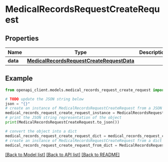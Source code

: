 # MedicalRecordsRequestCreateRequest


## Properties

Name | Type | Description | Notes
------------ | ------------- | ------------- | -------------
**data** | [**MedicalRecordsRequestCreateRequestData**](MedicalRecordsRequestCreateRequestData.md) |  | 

## Example

```python
from openapi_client.models.medical_records_request_create_request import MedicalRecordsRequestCreateRequest

# TODO update the JSON string below
json = "{}"
# create an instance of MedicalRecordsRequestCreateRequest from a JSON string
medical_records_request_create_request_instance = MedicalRecordsRequestCreateRequest.from_json(json)
# print the JSON string representation of the object
print(MedicalRecordsRequestCreateRequest.to_json())

# convert the object into a dict
medical_records_request_create_request_dict = medical_records_request_create_request_instance.to_dict()
# create an instance of MedicalRecordsRequestCreateRequest from a dict
medical_records_request_create_request_from_dict = MedicalRecordsRequestCreateRequest.from_dict(medical_records_request_create_request_dict)
```
[[Back to Model list]](../README.md#documentation-for-models) [[Back to API list]](../README.md#documentation-for-api-endpoints) [[Back to README]](../README.md)



